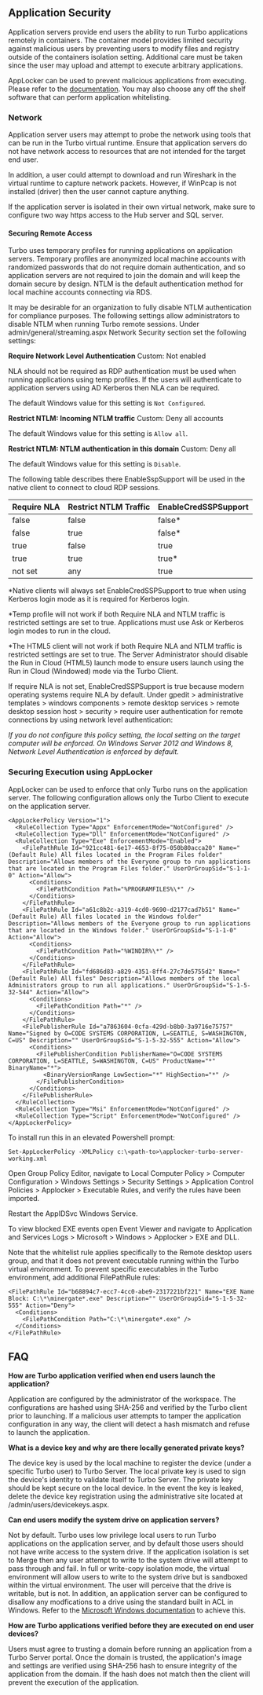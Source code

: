 ## Application Security

Application servers provide end users the ability to run Turbo applications remotely in containers. The container model provides limited security against malicious users by preventing users to modify files and registry outside of the containers isolation setting. Additional care must be taken since the user may  upload and attempt to execute arbitrary applications.

AppLocker can be used to prevent malicious applications from executing. Please refer to the [documentation](https://docs.microsoft.com/en-us/windows/security/threat-protection/windows-defender-application-control/applocker/applocker-overview). You may also choose any off the shelf software that can perform application whitelisting. 

### Network

Application server users may attempt to probe the network using tools that can be run in the Turbo virtual runtime. Ensure that application servers do not have network access to resources that are not intended for the target end user. 

In addition, a user could attempt to download and run Wireshark in the virtual runtime to capture network packets. However, if WinPcap is not installed (driver) then the user cannot capture anything.

If the application server is isolated in their own virtual network, make sure to configure two way https access to the Hub server and SQL server.

#### Securing Remote Access

Turbo uses temporary profiles for running applications on application servers. Temporary profiles are anonymized local machine accounts with randomized passwords that do not require domain authentication, and so application servers are not required to join the domain and will keep the domain secure by design. NTLM is the default authentication method for local machine accounts connecting via RDS.

It may be desirable for an organization to fully disable NTLM authentication for compliance purposes. The following settings allow administrators to disable NTLM when running Turbo remote sessions. Under admin/general/streaming.aspx Network Security section set the following settings:

__Require Network Level Authentication__
Custom: Not enabled

NLA should not be required as RDP authentication must be used when running applications using temp profiles. If the users will authenticate to application servers using AD Kerberos then NLA can be required.

The default Windows value for this setting is `Not Configured`.

__Restrict NTLM: Incoming NTLM traffic__
Custom: Deny all accounts

The default Windows value for this setting is `Allow all`.

__Restrict NTLM: NTLM authentication in this domain__
Custom: Deny all

The default Windows value for this setting is `Disable`.

The following table describes there EnableSspSupport will be used in the native client to connect to cloud RDP sessions.

| Require NLA | Restrict NTLM Traffic | EnableCredSSPSupport |
| ----------- | --------------------- | -------------------- |
| false       | false                 | false*               |
| false       | true                  | false*               |
| true        | false                 | true                 |
| true        | true                  | true*                |
| not set     | any                   | true                 |

*Native clients will always set EnableCredSSPSupport to true when using Kerberos login mode as it is required for Kerberos login.

*Temp profile will not work if both Require NLA and NTLM traffic is restricted settings are set to true. Applications must use Ask or Kerberos login modes to run in the cloud.

*The HTML5 client will not work if both Require NLA and NTLM traffic is restricted settings are set to true. The Server Administrator should disable the Run in Cloud (HTML5) launch mode to ensure users launch using the Run in Cloud (Windowed) mode via the Turbo Client.

If require NLA is not set, EnableCredSSPSupport is true because modern operating systems require NLA by default. Under gpedit > administrative templates > windows components > remote desktop services > remote desktop session host > security > require user authentication for remote connections by using network level authentication:

*If you do not configure this policy setting, the local setting on the target computer will be enforced. On Windows Server 2012 and Windows 8, Network Level Authentication is enforced by default.*

### Securing Execution using AppLocker

AppLocker can be used to enforce that only Turbo runs on the application server. The following configuration allows only the Turbo Client to execute on the application server.

```
<AppLockerPolicy Version="1">
  <RuleCollection Type="Appx" EnforcementMode="NotConfigured" />
  <RuleCollection Type="Dll" EnforcementMode="NotConfigured" />
  <RuleCollection Type="Exe" EnforcementMode="Enabled">
    <FilePathRule Id="921cc481-6e17-4653-8f75-050b80acca20" Name="(Default Rule) All files located in the Program Files folder" Description="Allows members of the Everyone group to run applications that are located in the Program Files folder." UserOrGroupSid="S-1-1-0" Action="Allow">
      <Conditions>
        <FilePathCondition Path="%PROGRAMFILES%\*" />
      </Conditions>
    </FilePathRule>
    <FilePathRule Id="a61c8b2c-a319-4cd0-9690-d2177cad7b51" Name="(Default Rule) All files located in the Windows folder" Description="Allows members of the Everyone group to run applications that are located in the Windows folder." UserOrGroupSid="S-1-1-0" Action="Allow">
      <Conditions>
        <FilePathCondition Path="%WINDIR%\*" />
      </Conditions>
    </FilePathRule>
    <FilePathRule Id="fd686d83-a829-4351-8ff4-27c7de5755d2" Name="(Default Rule) All files" Description="Allows members of the local Administrators group to run all applications." UserOrGroupSid="S-1-5-32-544" Action="Allow">
      <Conditions>
        <FilePathCondition Path="*" />
      </Conditions>
    </FilePathRule>
    <FilePublisherRule Id="a7863604-0cfa-429d-b8b0-3a9716e75757" Name="Signed by O=CODE SYSTEMS CORPORATION, L=SEATTLE, S=WASHINGTON, C=US" Description="" UserOrGroupSid="S-1-5-32-555" Action="Allow">
      <Conditions>
        <FilePublisherCondition PublisherName="O=CODE SYSTEMS CORPORATION, L=SEATTLE, S=WASHINGTON, C=US" ProductName="*" BinaryName="*">
          <BinaryVersionRange LowSection="*" HighSection="*" />
        </FilePublisherCondition>
      </Conditions>
    </FilePublisherRule>
  </RuleCollection>
  <RuleCollection Type="Msi" EnforcementMode="NotConfigured" />
  <RuleCollection Type="Script" EnforcementMode="NotConfigured" />
</AppLockerPolicy>
```

To install run this in an elevated Powershell prompt:

```
Set-AppLockerPolicy -XMLPolicy c:\<path-to>\applocker-turbo-server-working.xml
```

Open Group Policy Editor, navigate to Local Computer Policy > Computer Configuration > Windows Settings > Security Settings > Application Control Policies > Applocker > Executable Rules, and verify the rules have been imported.

Restart the AppIDSvc Windows Service.

To view blocked EXE events open Event Viewer and navigate to Application and Services Logs > Microsoft > Windows > Applocker > EXE and DLL.

Note that the whitelist rule applies specifically to the Remote desktop users group, and that it does not prevent executable running within the Turbo virtual environment. To prevent specific executables in the Turbo environment, add additional FilePathRule rules:

```
<FilePathRule Id="b68894c7-ecc7-4cc0-abe9-2317221bf221" Name="EXE Name Block: C:\*\minergate*.exe" Description="" UserOrGroupSid="S-1-5-32-555" Action="Deny">
  <Conditions>
    <FilePathCondition Path="C:\*\minergate*.exe" />
  </Conditions>
</FilePathRule>    
```

## FAQ

__How are Turbo application verified when end users launch the application?__

Application are configured by the administrator of the workspace. The configurations are hashed using SHA-256 and verified by the Turbo client prior to launching. If a malicious user attempts to tamper the application configuration in any way, the client will detect a hash mismatch and refuse to launch the application.

__What is a device key and why are there locally generated private keys?__

The device key is used by the local machine to register the device (under a specific Turbo user) to Turbo Server. The local private key is used to sign the device's identity to validate itself to Turbo Server. The private key should be kept secure on the local device. In the event the key is leaked, delete the device key registration using the administrative site located at /admin/users/devicekeys.aspx.

__Can end users modify the system drive on application servers?__

Not by default. Turbo uses low privilege local users to run Turbo applications on the application server, and by default those users should not have write access to the system drive. If the application isolation is set to Merge then any user attempt to write to the system drive will attempt to pass through and fail. In full or write-copy isolation mode, the virtual environment will allow users to write to the system drive but is sandboxed within the virtual environment. The user will perceive that the drive is writable, but is not. In addition, an application server can be configured to disallow any modfications to a drive using the standard built in ACL in Windows. Refer to the [Microsoft Windows documentation](https://docs.microsoft.com/en-us/previous-versions/windows/it-pro/windows-server-2008-R2-and-2008/cc770962(v=ws.11)) to achieve this.

__How are Turbo applications verified before they are executed on end user devices?__

Users must agree to trusting a domain before running an application from a Turbo Server portal. Once the domain is trusted, the application's image and settings are verified using SHA-256 hash to ensure integrity of the application from the domain. If the hash does not match then the client will prevent the execution of the application.